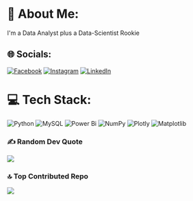 # 💫 About Me:
I'm a Data Analyst plus a Data-Scientist Rookie


## 🌐 Socials:
[![Facebook](https://img.shields.io/badge/Facebook-%231877F2.svg?logo=Facebook&logoColor=white)](https://facebook.com/hunain.muneer) [![Instagram](https://img.shields.io/badge/Instagram-%23E4405F.svg?logo=Instagram&logoColor=white)](https://instagram.com/https://www.instagram.com/hunainmuneer/) [![LinkedIn](https://img.shields.io/badge/LinkedIn-%230077B5.svg?logo=linkedin&logoColor=white)](https://linkedin.com/in/hunain-muneer/) 

# 💻 Tech Stack:
![Python](https://img.shields.io/badge/python-3670A0?style=for-the-badge&logo=python&logoColor=ffdd54) ![MySQL](https://img.shields.io/badge/mysql-%2300000f.svg?style=for-the-badge&logo=mysql&logoColor=white) ![Power Bi](https://img.shields.io/badge/power_bi-F2C811?style=for-the-badge&logo=powerbi&logoColor=black) ![NumPy](https://img.shields.io/badge/numpy-%23013243.svg?style=for-the-badge&logo=numpy&logoColor=white) ![Plotly](https://img.shields.io/badge/Plotly-%233F4F75.svg?style=for-the-badge&logo=plotly&logoColor=white) ![Matplotlib](https://img.shields.io/badge/Matplotlib-%23ffffff.svg?style=for-the-badge&logo=Matplotlib&logoColor=black)

### ✍️ Random Dev Quote
![](https://quotes-github-readme.vercel.app/api?type=horizontal&theme=gruvbox)

### 🔝 Top Contributed Repo
![](https://github-contributor-stats.vercel.app/api?username=hunainmuneer&limit=5&theme=apprentice&combine_all_yearly_contributions=true)

<!-- Proudly created with GPRM ( https://gprm.itsvg.in ) -->
